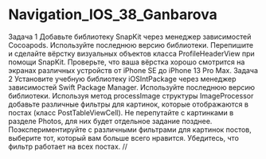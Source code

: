 # Navigation_IOS_38_Ganbarova
Задача 1
Добавьте библиотеку SnapKit через менеджер зависимостей Cocoapods. Используйте последнюю версию библиотеки.
Перепишите и сделайте вёрстку визуальных объектов класса ProfileHeaderView при помощи SnapKit.
Проверьте, что ваша вёрстка хорошо смотрится на экранах различных устройств от iPhone SE до iPhone 13 Pro Max.
Задача 2
Установите учебную библиотеку iOSIntPackage через менеджер зависимостей Swift Package Manager. Используйте последнюю версию библиотеки.
Используя метод processImage структуры ImageProcessor добавьте различные фильтры для картинок, которые отображаются в постах (класс PostTableViewCell). Не перепутайте с картинками в разделе Photos, для них будет отдельное задание позднее.
Поэкспериментируйте с различными фильтрами для картинок постов, выберите тот, который вам больше всего нравится. Убедитесь, что фильтр работает на всех постах.
//
